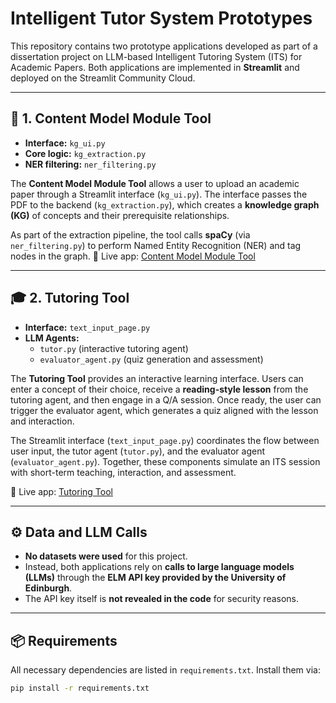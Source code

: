 # Intelligent Tutor System Prototypes

This repository contains two prototype applications developed as part of a dissertation project on LLM-based Intelligent Tutoring System (ITS) for Academic Papers. Both applications are implemented in **Streamlit** and deployed on the Streamlit Community Cloud.

---

## 📘 1. Content Model Module Tool

- **Interface:** `kg_ui.py`  
- **Core logic:** `kg_extraction.py`  
- **NER filtering:** `ner_filtering.py`  

The **Content Model Module Tool** allows a user to upload an academic paper through a Streamlit interface (`kg_ui.py`). The interface passes the PDF to the backend (`kg_extraction.py`), which creates a **knowledge graph (KG)** of concepts and their prerequisite relationships.  

As part of the extraction pipeline, the tool calls **spaCy** (via `ner_filtering.py`) to perform Named Entity Recognition (NER) and tag nodes in the graph.
🔗 Live app: [Content Model Module Tool](https://llm-tutor-int5fhkcsicwhsgq2pfu3s.streamlit.app/)

---

## 🎓 2. Tutoring Tool

- **Interface:** `text_input_page.py`  
- **LLM Agents:**  
  - `tutor.py` (interactive tutoring agent)  
  - `evaluator_agent.py` (quiz generation and assessment)  

The **Tutoring Tool** provides an interactive learning interface. Users can enter a concept of their choice, receive a **reading-style lesson** from the tutoring agent, and then engage in a Q/A session. Once ready, the user can trigger the evaluator agent, which generates a quiz aligned with the lesson and interaction.  

The Streamlit interface (`text_input_page.py`) coordinates the flow between user input, the tutor agent (`tutor.py`), and the evaluator agent (`evaluator_agent.py`). Together, these components simulate an ITS session with short-term teaching, interaction, and assessment.

🔗 Live app: [Tutoring Tool](https://llm-tutor-ifurra8fgsx5ttyfrcem62.streamlit.app/)

---

## ⚙️ Data and LLM Calls

- **No datasets were used** for this project.  
- Instead, both applications rely on **calls to large language models (LLMs)** through the **ELM API key provided by the University of Edinburgh**.  
- The API key itself is **not revealed in the code** for security reasons.

---

## 📦 Requirements

All necessary dependencies are listed in `requirements.txt`. Install them via:

```bash
pip install -r requirements.txt
